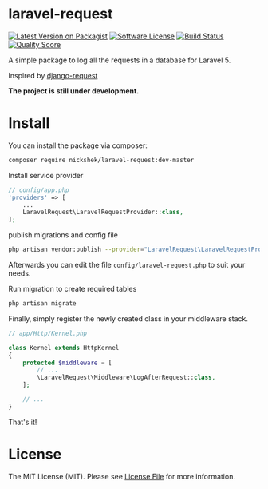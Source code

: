 # laravel-request

[![Latest Version on Packagist](https://img.shields.io/packagist/v/nickshek/laravel-request.svg?style=flat-square)](https://packagist.org/packages/nickshek/laravel-request)
[![Software License](https://img.shields.io/badge/license-MIT-brightgreen.svg?style=flat-square)](LICENSE.md)
[![Build Status](https://img.shields.io/travis/nickshek/laravel-request/master.svg?style=flat-square)](https://travis-ci.org/nickshek/laravel-request)
[![Quality Score](https://img.shields.io/scrutinizer/g/nickshek/laravel-request.svg?style=flat-square)](https://scrutinizer-ci.com/g/nickshek/laravel-request)

A simple package to log all the requests in a database for Laravel 5.

Inspired by [django-request](https://github.com/django-request/django-request)

**The project is still under development.**


# Install
You can install the package via composer:

```bash
composer require nickshek/laravel-request:dev-master
```

Install service provider
```php
// config/app.php
'providers' => [
    ...
    LaravelRequest\LaravelRequestProvider::class,
];
```

publish migrations and config file

```bash
php artisan vendor:publish --provider="LaravelRequest\LaravelRequestProvider"
```
Afterwards you can edit the file ```config/laravel-request.php``` to suit your needs.

Run migration to create required tables

```bash
php artisan migrate
```

Finally, simply register the newly created class in your middleware stack.
```php
// app/Http/Kernel.php

class Kernel extends HttpKernel
{
    protected $middleware = [
        // ...
        \LaravelRequest\Middleware\LogAfterRequest::class,
    ];

    // ...
}
```

That's it!

# License

The MIT License (MIT). Please see [License File](LICENSE.md) for more information.

